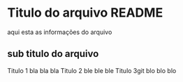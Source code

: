 # Titulo do arquivo README
 aqui esta as informações do arquivo

 ## sub titulo do arquivo

 Titulo 1 bla bla bla
 Titulo 2 ble ble ble
 Titulo 3git blo blo blo
 